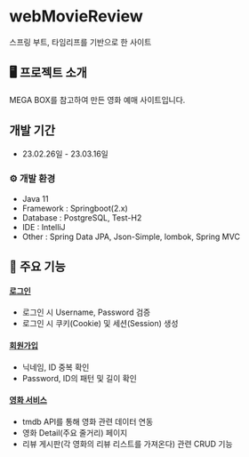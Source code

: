 # webMovieReview
스프링 부트, 타임리프를 기반으로 한 사이트

## 🖥️ 프로젝트 소개
MEGA BOX를 참고하여 만든 영화 예매 사이트입니다.
<br>

## 개발 기간
- 23.02.26일 - 23.03.16일

### ⚙️ 개발 환경
- Java 11
- Framework : Springboot(2.x)
- Database : PostgreSQL, Test-H2
- IDE : IntelliJ
- Other : Spring Data JPA, Json-Simple, lombok, Spring MVC

## 📌 주요 기능
#### [로그인](./login.md)
- 로그인 시 Username, Password 검증
- 로그인 시 쿠키(Cookie) 및 세션(Session) 생성
#### [회원가입](./join.md)
- 닉네임, ID 중복 확인
- Password, ID의 패턴 및 길이 확인
#### [영화 서비스](./movie.md)
- tmdb API를 통해 영화 관련 데이터 연동
- 영화 Detail(주요 줄거리) 페이지
- 리뷰 게시판(각 영화의 리뷰 리스트를 가져온다) 관련 CRUD 기능
